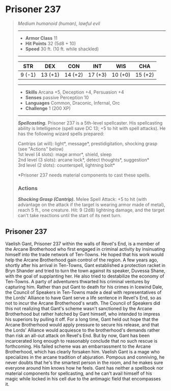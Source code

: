 # Prisoner 237
>*Medium humanoid (human), lawful evil*
>___
>- **Armor Class** 11
>- **Hit Points** 32 (5d8 + 10)
>- **Speed** 30 ft. (10 ft. while shackled)
>___
>|STR|DEX|CON|INT|WIS|CHA|
>|:---:|:---:|:---:|:---:|:---:|:---:|
>|9 (-1)|13 (+1)|14 (+2)|17 (+3)|10 (+0)|15 (+2)|
>___
>- **Skills** Arcana +5, Deception +4, Persuasion +4
>- **Senses** passive Perception 10
>- **Languages** Common, Draconic, Infernal, Orc
>- **Challenge** 1 (200 XP)
>___
>***Spellcasting.*** Prisoner 237 is a 5th-level spellcaster. His spellcasting ability is Intelligence (spell save DC 13; +5 to hit with spell attacks). He has the following wizard spells prepared:  
>
>Cantrips (at will): light*, message*, prestidigitation, shocking grasp (see "Actions" below)  
>1st level (4 slots): mage armor*, shield, sleep  
>2nd level (3 slots): arcane lock*, detect thoughts*, suggestion*  
>3rd level (2 slots): counterspell, lightning bolt*  
>
>*Prisoner 237 needs material components to cast these spells.  
>
>
>### Actions
>***Shocking Grasp (Cantrip).*** Melee Spell Attack: +5 to hit (with advantage on the attack if the target is wearing armor made of metal), reach 5 ft., one creature. Hit: 9 (2d8) lightning damage, and the target can't take reactions until the start of its next turn.
## Prisoner 237
Vaelish Gant, Prisoner 237 within the walls of Revel's End, is a member of the Arcane Brotherhood who first engaged in criminal activity by insinuating himself into the trade network of Ten-Towns. He hoped that his work would help the Arcane Brotherhood gain control of the region. A few years ago, shortly after his arrival in Ten-Towns, Gant established a protection racket in Bryn Shander and tried to turn the town against its speaker, Duvessa Shane, with the goal of supplanting her. He also tried to destabilize the economy of Ten-Towns. A party of adventurers thwarted his criminal ventures by capturing him.
Rather than put Gant to death for his crimes in Icewind Dale, the Council of Speakers in Ten-Towns made a deal with representatives of the Lords' Alliance to have Gant serve a life sentence in Revel's End, so as not to incur the Arcane Brotherhood's wrath. The Council of Speakers did this not realizing that Gant's scheme wasn't sanctioned by the Arcane Brotherhood but rather hatched by Gant himself, who intended to impress his superiors by pulling it off.
For a long time, Gant held out hope that the Arcane Brotherhood would apply pressure to secure his release, and that the Lords' Alliance would acquiesce to the brotherhood's demands rather than risk an all-out attack on Revel's End. But by now, Gant has been incarcerated long enough to reasonably conclude that no such rescue is forthcoming. His failed scheme was an embarrassment to the Arcane Brotherhood, which has clearly forsaken him.
Vaelish Gant is a mage who specializes in the arcane tradition of abjuration. Pompous and conniving, he never doubts that he's the smartest person in the room, and he makes sure everyone around him knows how he feels.
Gant has neither a spellbook nor material components for spellcasting, and he can't avail himself of his magic while locked in his cell due to the antimagic field that encompasses it.